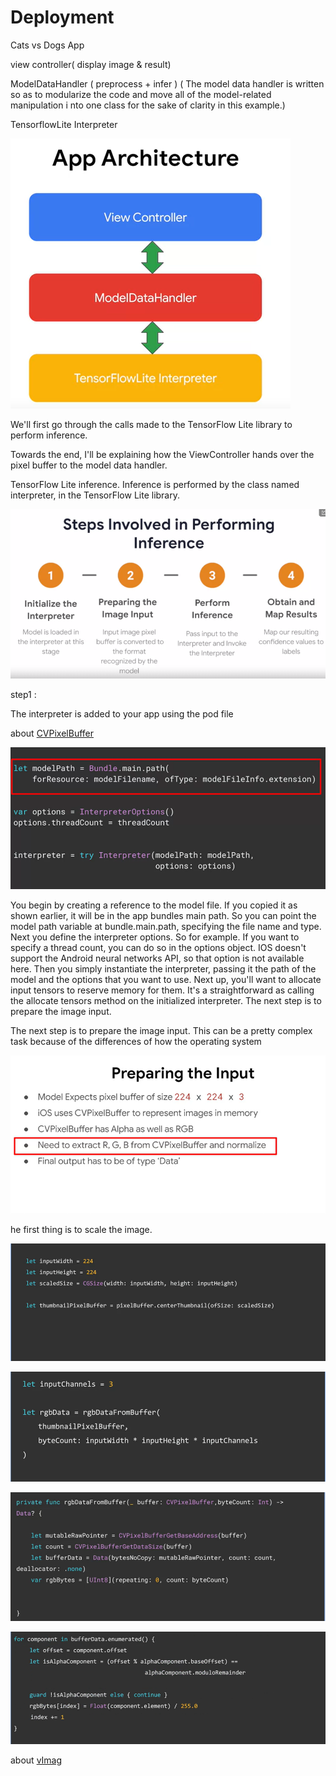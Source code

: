 # Deployment



Cats vs Dogs App

view controller( display image & result) 


ModelDataHandler ( preprocess + infer ) 
( The model data handler is written so as to modularize
the code and move all of the model-related manipulation i
nto one class for the sake of clarity in this example.) 

TensorflowLite Interpreter

![img](img/apparchi.PNG)

We'll first go through the calls made to the TensorFlow Lite library to perform inference. 


Towards the end, I'll be explaining how the ViewController hands over the pixel buffer to the model data handler.



TensorFlow Lite inference. Inference is performed by the class named interpreter, in the TensorFlow Lite library. 

![img](img/steps.PNG)

step1 : 

The interpreter is added to your app using the pod file 


about [CVPixelBuffer](https://developer.apple.com/documentation/corevideo/cvpixelbuffer-q2e)

![img](img/ini-1.PNG)

You begin by creating a reference to the model file. If you copied it as shown earlier, it will be in the app bundles main path. So you can point the model path variable at bundle.main.path, specifying the file name and type. Next you define the interpreter options. So for example. If you want to specify a thread count, you can do so in the options object. IOS doesn't support the Android neural networks API, so that option is not available here. Then you simply instantiate the interpreter, passing it the path of the model and the options that you want to use. Next up, you'll want to allocate input tensors to reserve memory for them. It's a straightforward as calling the allocate tensors method on the initialized interpreter. The next step is to prepare the image input. 


The next step is to prepare the image input. This can be a pretty complex task because of the differences of how the operating system




![img](img/prep.PNG)

he first thing is to scale the image.

![img](img/code-1.PNG)

![img](img/code-2.PNG)

![img](img/code-3.PNG)

![img](img/code-4.PNG)

about [vImag](https://developer.apple.com/documentation/accelerate/vimage)

